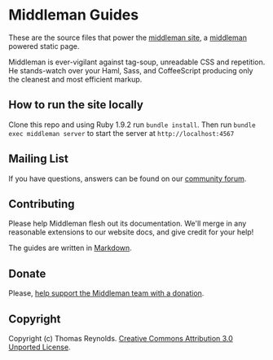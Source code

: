Middleman Guides
================

These are the source files that power the [middleman site](http://middlemanapp.com/), 
a [middleman](https://github.com/middleman/middleman) powered static page.

Middleman is ever-vigilant against tag-soup, unreadable CSS and repetition. He stands-watch 
over your Haml, Sass, and CoffeeScript producing only the cleanest and most efficient 
markup.

## How to run the site locally

Clone this repo and using Ruby 1.9.2 run `bundle install`.
Then run `bundle exec middleman server` to start the server at `http://localhost:4567`

## Mailing List

If you have questions, answers can be found on our [community  forum](http://forum.middlemanapp.com/).

## Contributing

Please help Middleman flesh out its documentation. We'll merge in any reasonable
extensions to our website docs, and give credit for your help!

The guides are written in [Markdown](http://daringfireball.net/projects/markdown/).

## Donate

Please, [help support the Middleman team with a donation](https://spb.io/s/4dXbHBorC3).

## Copyright

Copyright (c) Thomas Reynolds. [Creative Commons Attribution 3.0 Unported License](http://creativecommons.org/licenses/by/3.0/).